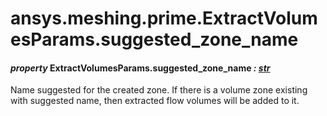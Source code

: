 <a id="ansys-meshing-prime-extractvolumesparams-suggested-zone-name"></a>

# ansys.meshing.prime.ExtractVolumesParams.suggested_zone_name

<a id="ansys.meshing.prime.ExtractVolumesParams.suggested_zone_name"></a>

#### *property* ExtractVolumesParams.suggested_zone_name *: [str](https://docs.python.org/3.11/library/stdtypes.html#str)*

Name suggested for the created zone. If there is a volume zone existing with suggested name, then extracted flow volumes will be added to it.

<!-- !! processed by numpydoc !! -->
